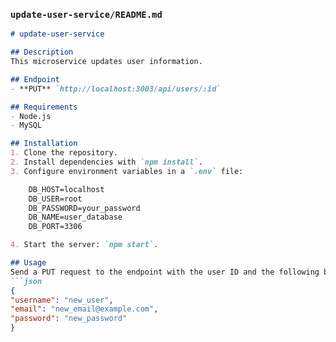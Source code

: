 
### `update-user-service/README.md`
```markdown
# update-user-service

## Description
This microservice updates user information.

## Endpoint
- **PUT** `http://localhost:3003/api/users/:id`

## Requirements
- Node.js
- MySQL

## Installation
1. Clone the repository.
2. Install dependencies with `npm install`.
3. Configure environment variables in a `.env` file:

    DB_HOST=localhost
    DB_USER=root
    DB_PASSWORD=your_password
    DB_NAME=user_database
    DB_PORT=3306

4. Start the server: `npm start`.

## Usage
Send a PUT request to the endpoint with the user ID and the following body:
```json
{
"username": "new_user",
"email": "new_email@example.com",
"password": "new_password"
}
